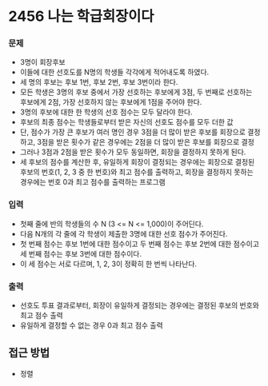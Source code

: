 2456 나는 학급회장이다
=============
### 문제
* 3명이 회장후보
* 이들에 대한 선호도를 N명의 학생들 각각에게 적어내도록 하였다.
* 세 명의 후보는 후보 1번, 후보 2번, 후보 3번이라 한다.
* 모든 학생은 3명의 후보 중에서 가장 선호하는 후보에게 3점, 두 번째로 선호하는 후보에게 2점, 가장 선호하지 않는 후보에게 1점을 주어야 한다.
* 3명의 후보에 대한 한 학생의 선호 점수는 모두 달라야 한다.
* 후보의 최종 점수는 학생들로부터 받은 자신의 선호도 점수를 모두 더한 값
* 단, 점수가 가장 큰 후보가 여러 명인 경우 3점을 더 많이 받은 후보를 회장으로 결정하고, 3점을 받은 횟수가 같은 경우에는 2점을 더 많이 받은 후보를 회장으로 결정
* 그러나 3점과 2점을 받은 횟수가 모두 동일하면, 회장을 결정하지 못하게 된다.
* 세 후보의 점수를 계산한 후, 유일하게 회장이 결정되는 경우에는 회장으로 결정된 후보의 번호(1, 2, 3 중 한 번호)와 최고 점수를 출력하고, 회장을 결정하지 못하는 경우에는 번호 0과 최고 점수를 출력하는 프로그램
### 입력
* 첫째 줄에 반의 학생들의 수 N (3 <= N <= 1,000)이 주어딘다.
* 다음 N개의 각 줄에 각 학생이 제출한 3명에 대한 선호 점수가 주어진다.
* 첫 번째 점수는 후보 1번에 대한 점수이고 두 번째 점수는 후보 2번에 대한 점수이고 세 번째 점수는 후보 3번에 대한 점수이다.
* 이 세 점수는 서로 다르며, 1, 2, 3이 정확히 한 번씩 나타난다.
### 출력
* 선호도 투표 결과로부터, 회장이 유일하게 결정되는 경우에는 결정된 후보의 번호와 최고 점수 출력
* 유일하게 결정할 수 없는 경우 0과 최고 점수 출력

접근 방법
-------------
* 정렬